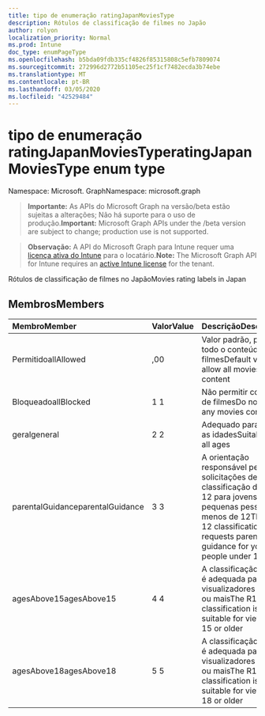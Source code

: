 ```yaml
---
title: tipo de enumeração ratingJapanMoviesType
description: Rótulos de classificação de filmes no Japão
author: rolyon
localization_priority: Normal
ms.prod: Intune
doc_type: enumPageType
ms.openlocfilehash: b5bda09fdb335cf4826f85315808c5efb7809074
ms.sourcegitcommit: 272996d2772b51105ec25f1cf7482ecda3b74ebe
ms.translationtype: MT
ms.contentlocale: pt-BR
ms.lasthandoff: 03/05/2020
ms.locfileid: "42529484"
---
```

# <a name="ratingjapanmoviestype-enum-type"></a><span data-ttu-id="d067f-103">tipo de enumeração ratingJapanMoviesType</span><span class="sxs-lookup"><span data-stu-id="d067f-103">ratingJapanMoviesType enum type</span></span>

<span data-ttu-id="d067f-104">Namespace: Microsoft. Graph</span><span class="sxs-lookup"><span data-stu-id="d067f-104">Namespace: microsoft.graph</span></span>

> <span data-ttu-id="d067f-105">**Importante:** As APIs do Microsoft Graph na versão/beta estão sujeitas a alterações; Não há suporte para o uso de produção.</span><span class="sxs-lookup"><span data-stu-id="d067f-105">**Important:** Microsoft Graph APIs under the /beta version are subject to change; production use is not supported.</span></span>

> <span data-ttu-id="d067f-106">**Observação:** A API do Microsoft Graph para Intune requer uma [licença ativa do Intune](https://go.microsoft.com/fwlink/?linkid=839381) para o locatário.</span><span class="sxs-lookup"><span data-stu-id="d067f-106">**Note:** The Microsoft Graph API for Intune requires an [active Intune license](https://go.microsoft.com/fwlink/?linkid=839381) for the tenant.</span></span>

<span data-ttu-id="d067f-107">Rótulos de classificação de filmes no Japão</span><span class="sxs-lookup"><span data-stu-id="d067f-107">Movies rating labels in Japan</span></span>

## <a name="members"></a><span data-ttu-id="d067f-108">Membros</span><span class="sxs-lookup"><span data-stu-id="d067f-108">Members</span></span>
|<span data-ttu-id="d067f-109">Membro</span><span class="sxs-lookup"><span data-stu-id="d067f-109">Member</span></span>|<span data-ttu-id="d067f-110">Valor</span><span class="sxs-lookup"><span data-stu-id="d067f-110">Value</span></span>|<span data-ttu-id="d067f-111">Descrição</span><span class="sxs-lookup"><span data-stu-id="d067f-111">Description</span></span>|
|:---|:---|:---|
|<span data-ttu-id="d067f-112">Permitido</span><span class="sxs-lookup"><span data-stu-id="d067f-112">allAllowed</span></span>|<span data-ttu-id="d067f-113">,0</span><span class="sxs-lookup"><span data-stu-id="d067f-113">0</span></span>|<span data-ttu-id="d067f-114">Valor padrão, permitir todo o conteúdo de filmes</span><span class="sxs-lookup"><span data-stu-id="d067f-114">Default value, allow all movies content</span></span>|
|<span data-ttu-id="d067f-115">Bloqueado</span><span class="sxs-lookup"><span data-stu-id="d067f-115">allBlocked</span></span>|<span data-ttu-id="d067f-116">1 </span><span class="sxs-lookup"><span data-stu-id="d067f-116">1</span></span>|<span data-ttu-id="d067f-117">Não permitir conteúdo de filmes</span><span class="sxs-lookup"><span data-stu-id="d067f-117">Do not allow any movies content</span></span>|
|<span data-ttu-id="d067f-118">geral</span><span class="sxs-lookup"><span data-stu-id="d067f-118">general</span></span>|<span data-ttu-id="d067f-119">2 </span><span class="sxs-lookup"><span data-stu-id="d067f-119">2</span></span>|<span data-ttu-id="d067f-120">Adequado para todas as idades</span><span class="sxs-lookup"><span data-stu-id="d067f-120">Suitable for all ages</span></span>|
|<span data-ttu-id="d067f-121">parentalGuidance</span><span class="sxs-lookup"><span data-stu-id="d067f-121">parentalGuidance</span></span>|<span data-ttu-id="d067f-122">3 </span><span class="sxs-lookup"><span data-stu-id="d067f-122">3</span></span>|<span data-ttu-id="d067f-123">A orientação responsável pelas solicitações de classificação do PG-12 para jovens, às pequenas pessoas, menos de 12</span><span class="sxs-lookup"><span data-stu-id="d067f-123">The PG-12 classification requests parental guidance for young people under 12</span></span>|
|<span data-ttu-id="d067f-124">agesAbove15</span><span class="sxs-lookup"><span data-stu-id="d067f-124">agesAbove15</span></span>|<span data-ttu-id="d067f-125">4 </span><span class="sxs-lookup"><span data-stu-id="d067f-125">4</span></span>|<span data-ttu-id="d067f-126">A classificação R15 + é adequada para visualizadores de 15 ou mais</span><span class="sxs-lookup"><span data-stu-id="d067f-126">The R15+ classification is suitable for viewers of 15 or older</span></span>|
|<span data-ttu-id="d067f-127">agesAbove18</span><span class="sxs-lookup"><span data-stu-id="d067f-127">agesAbove18</span></span>|<span data-ttu-id="d067f-128">5 </span><span class="sxs-lookup"><span data-stu-id="d067f-128">5</span></span>|<span data-ttu-id="d067f-129">A classificação R18 + é adequada para visualizadores de 18 ou mais</span><span class="sxs-lookup"><span data-stu-id="d067f-129">The R18+ classification is suitable for viewers of 18 or older</span></span>|



